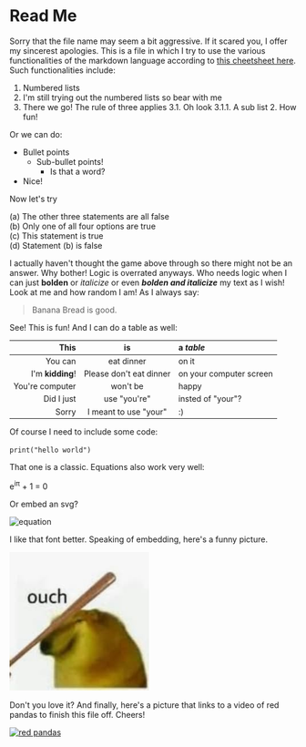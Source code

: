 # Read Me

Sorry that the file name may seem a bit aggressive. If it scared you, I offer my sincerest apologies. This is a file in which I try to use the various functionalities of the markdown language according to [this cheetsheet here](https://github.com/adam-p/markdown-here/wiki/Markdown-Cheatsheet). Such functionalities include: 

1. Numbered lists
2. I'm still trying out the numbered lists so bear with me
3. There we go! The rule of three applies 
   3.1. Oh look
      3.1.1. A sub list
   2. How fun!

Or we can do: 

* Bullet points
   * Sub-bullet points! 
      * Is that a word?
* Nice!  

Now let's try

(a) The other three statements are all false \
(b) Only one of all four options are true \
(c) This statement is true \
(d) Statement (b) is false 

I actually haven't thought the game above through so there might not be an answer. Why bother! Logic is overrated anyways. Who needs logic when I can just **bolden** or *italicize* or even ***bolden and italicize*** my text as I wish! Look at me and how random I am! As I always say: 

> Banana Bread is good. 

See! This is fun! And I can do a table as well:

|This|is|a *table*|
|-:|:-:|:-|
|You can|eat dinner|on it|
|I'm **kidding**!|Please don't eat dinner|on your computer screen|
|You're computer|won't be|happy|
|Did I just|use "you're"|insted of "your"?|
|Sorry|I meant to use "your"|:)|

Of course I need to include some code: 

`print("hello world")`
    
That one is a classic. Equations also work very well: 

e<sup>i&pi;</sup> + 1 = 0 

Or embed an svg? 

![equation](https://latex.codecogs.com/svg.latex?e^{i\pi}&plus;1=0 "Yay!")

I like that font better. Speaking of embedding, here's a funny picture.

![meme](IMG_7230.JPG "Haha!")

Don't you love it? And finally, here's a picture that links to a video of red pandas to finish this file off. Cheers! 

[![red pandas](http://img.youtube.com/vi/bQTr5gL-lh4/0.jpg)](http://www.youtube.com/watch?v=bQTr5gL-lh4 "Trust me, it's very cute.")

